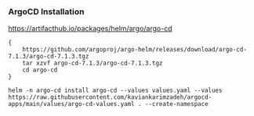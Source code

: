 ### ArgoCD Installation

https://artifacthub.io/packages/helm/argo/argo-cd

```
{
    https://github.com/argoproj/argo-helm/releases/download/argo-cd-7.1.3/argo-cd-7.1.3.tgz
    tar xzvf argo-cd-7.1.3/argo-cd-7.1.3.tgz
    cd argo-cd
}
```

```
helm -n argo-cd install argo-cd --values values.yaml --values https://raw.githubusercontent.com/kaviankarimzadeh/argocd-apps/main/values/argo-cd-values.yaml . --create-namespace
```


